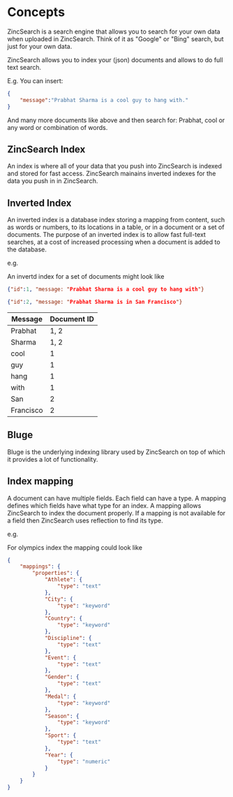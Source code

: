 # Concepts

ZincSearch is a search engine that allows you to search for your own data when uploaded in ZincSearch. Think of it as "Google" or "Bing" search, but just for your own data.

ZincSearch allows you to index your (json) documents and allows to do full text search.

E.g. You can insert:

```json
{
    "message":"Prabhat Sharma is a cool guy to hang with."
}
```

And many more documents like above and then search for: Prabhat, cool or any word or combination of words.


## ZincSearch Index

An index is where all of your data that you push into ZincSearch is indexed and stored  for fast access. ZincSearch mainains inverted indexes for the data you push in in ZincSearch.

## Inverted Index

An inverted index is a database index storing a mapping from content, such as words or numbers, to its locations in a table, or in a document or a set of documents. The purpose of an inverted index is to allow fast full-text searches, at a cost of increased processing when a document is added to the database.

e.g.

An invertd index for a set of documents might look like

```json
{"id":1, "message: "Prabhat Sharma is a cool guy to hang with"}
```

```json
{"id":2, "message: "Prabhat Sharma is in San Francisco"}
```

| Message   | Document ID |
|-----------|-------------|
| Prabhat   | 1, 2        |
| Sharma    | 1, 2        |
| cool      | 1           |
| guy       | 1           |
| hang      | 1           |
| with      | 1           |
| San       | 2           |
| Francisco | 2           |

## Bluge

Bluge is the underlying indexing library used by ZincSearch on top of which it provides a lot of functionality.

## Index mapping

A document can have multiple fields. Each field can have a type. A mapping defines which fields have what type for an index. A mapping allows ZincSearch to index the document properly. If a mapping is not available for a field then ZincSearch uses reflection to find its type.

e.g.

For olympics index the mapping could look like

```json
{
    "mappings": {
        "properties": {
            "Athlete": {
                "type": "text"
            },
            "City": {
                "type": "keyword"
            },
            "Country": {
                "type": "keyword"
            },
            "Discipline": {
                "type": "text"
            },
            "Event": {
                "type": "text"
            },
            "Gender": {
                "type": "text"
            },
            "Medal": {
                "type": "keyword"
            },
            "Season": {
                "type": "keyword"
            },
            "Sport": {
                "type": "text"
            },
            "Year": {
                "type": "numeric"
            }
        }
    }
}
```